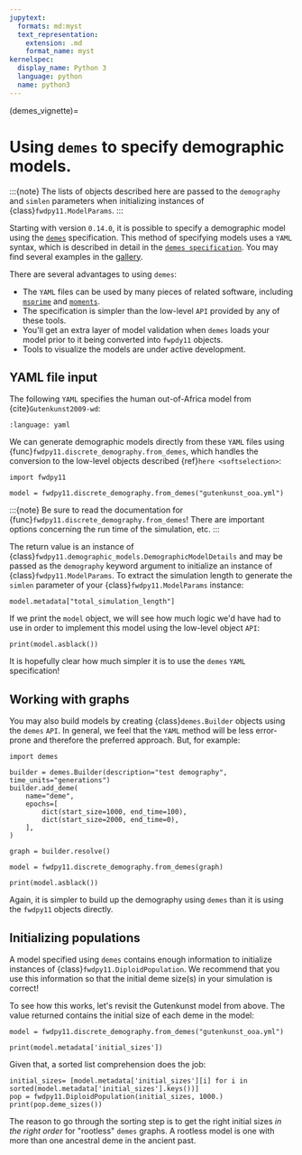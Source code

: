 ```yaml
---
jupytext:
  formats: md:myst
  text_representation:
    extension: .md
    format_name: myst
kernelspec:
  display_name: Python 3
  language: python
  name: python3
---
```


(demes_vignette)=

# Using `demes` to specify demographic models.

:::{note}
The lists of objects described here are passed to the `demography` and `simlen` parameters when initializing instances of {class}`fwdpy11.ModelParams`.
:::

Starting with version `0.14.0`, it is possible to specify a demographic model using the [`demes`](https://popsim-consortium.github.io/demes-docs/main/) specification.
This method of specifying models uses a `YAML` syntax, which is described in detail in the [`demes specification`](https://popsim-consortium.github.io/demes-spec-docs/main/reference.html).
You may find several examples in the [gallery](https://popsim-consortium.github.io/demes-spec-docs/main/gallery.html#sec-gallery).

There are several advantages to using `demes`:

* The `YAML` files can be used by many pieces of related software, including [`msprime`](https://tskit.dev/msprime/docs/stable/) and [`moments`](https://moments.readthedocs.io).
* The specification is simpler than the low-level `API` provided by any of these tools.
* You'll get an extra layer of model validation when `demes` loads your model prior to it being converted into `fwpdy11` objects.
* Tools to visualize the models are under active development.

## YAML file input

The following `YAML` specifies the human out-of-Africa model from {cite}`Gutenkunst2009-wd`:

```{literalinclude} gutenkunst_ooa.yml
:language: yaml
```

We can generate demographic models directly from these `YAML` files using {func}`fwdpy11.discrete_demography.from_demes`, which handles the conversion to the low-level objects described {ref}`here <softselection>`:

```{code-cell} python
import fwdpy11

model = fwdpy11.discrete_demography.from_demes("gutenkunst_ooa.yml")
```

:::{note}
Be sure to read the documentation for {func}`fwdpy11.discrete_demography.from_demes`!
There are important options concerning the run time of the simulation, etc.
:::

The return value is an instance of {class}`fwdpy11.demographic_models.DemographicModelDetails` and may be passed as the `demography` keyword argument to initialize an instance of {class}`fwdpy11.ModelParams`.
To extract the simulation length to generate the `simlen` parameter of your {class}`fwdpy11.ModelParams` instance:

```{code-cell} python
model.metadata["total_simulation_length"]
```

If we print the `model` object, we will see how much logic we'd have had to use in order to implement this model using the low-level object `API`:

```{code-cell} python
print(model.asblack())
```

It is hopefully clear how much simpler it is to use the `demes` `YAML` specification!

## Working with graphs

You may also build models by creating {class}`demes.Builder` objects using the `demes` `API`.
In general, we feel that the `YAML` method will be less error-prone and therefore the preferred approach.
But, for example:

```{code-cell}
import demes

builder = demes.Builder(description="test demography", time_units="generations")
builder.add_deme(
    name="deme",
    epochs=[
        dict(start_size=1000, end_time=100),
        dict(start_size=2000, end_time=0),
    ],
)

graph = builder.resolve()

model = fwdpy11.discrete_demography.from_demes(graph)

print(model.asblack())
```

Again, it is simpler to build up the demography using `demes` than it is using the `fwdpy11` objects directly.

## Initializing populations

A model specified using `demes` contains enough information to initialize instances of {class}`fwdpy11.DiploidPopulation`.
We recommend that you use this information so that the initial deme size(s) in your simulation is correct!

To see how this works, let's revisit the Gutenkunst model from above.
The value returned contains the initial size of each deme in the model:

```{code-cell}
model = fwdpy11.discrete_demography.from_demes("gutenkunst_ooa.yml")

print(model.metadata['initial_sizes'])
```

Given that, a sorted list comprehension does the job:

```{code-cell}
initial_sizes= [model.metadata['initial_sizes'][i] for i in sorted(model.metadata['initial_sizes'].keys())]
pop = fwdpy11.DiploidPopulation(initial_sizes, 1000.)
print(pop.deme_sizes())
```

The reason to go through the sorting step is to get the right initial sizes *in the right order* for "rootless" `demes` graphs.
A rootless model is one with more than one ancestral deme in the ancient past.
